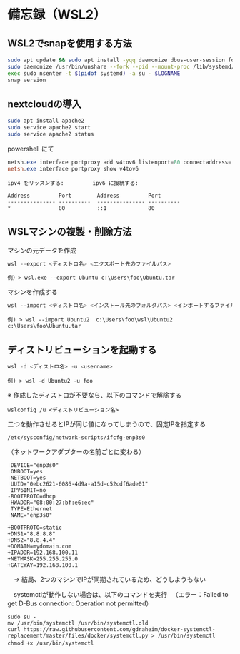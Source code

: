 
# 備忘録（WSL2）


## WSL2でsnapを使用する方法
```bash
sudo apt update && sudo apt install -yqq daemonize dbus-user-session fontconfig
sudo daemonize /usr/bin/unshare --fork --pid --mount-proc /lib/systemd/systemd --system-unit=basic.target
exec sudo nsenter -t $(pidof systemd) -a su - $LOGNAME
snap version
```

## nextcloudの導入
```bash
sudo apt install apache2
sudo service apache2 start
sudo service apache2 status
```
powershell にて
```powershell
netsh.exe interface portproxy add v4tov6 listenport=80 connectaddress=::1
netsh.exe interface portproxy show v4tov6
```
```
ipv4 をリッスンする:         ipv6 に接続する:

Address         Port        Address         Port
--------------- ----------  --------------- ----------
*               80          ::1             80
```

## WSLマシンの複製・削除方法

マシンの元データを作成
```powershell
wsl --export <ディストロ名> <エクスポート先のファイルパス>
```
```
例）> wsl.exe --export Ubuntu c:\Users\foo\Ubuntu.tar
```
マシンを作成する
```powershell
wsl --import <ディストロ名> <インストール先のフォルダパス> <インポートするファイルパス>
```
```
例) > wsl --import Ubuntu2  c:\Users\foo\wsl\Ubuntu2 c:\Users\foo\Ubuntu.tar
```

## ディストリビューションを起動する
```powershell
wsl -d <ディストロ名> -u <username>
```
```
例) > wsl -d Ubuntu2 -u foo 
```

※ 作成したディストロが不要なら、以下のコマンドで解除する
```
wslconfig /u <ディストリビューション名>
```
二つを動作させるとIPが同じ値になってしまうので、固定IPを指定する
```
/etc/sysconfig/network-scripts/ifcfg-enp3s0
```
（ネットワークアダプターの名前ごとに変わる）
```
 DEVICE="enp3s0"
 ONBOOT=yes
 NETBOOT=yes
 UUID="0ebc2621-6086-4d9a-a15d-c52cdf6ade01"
 IPV6INIT=no
-BOOTPROTO=dhcp
 HWADDR="08:00:27:bf:e6:ec"
 TYPE=Ethernet
 NAME="enp3s0"

+BOOTPROTO=static
+DNS1="8.8.8.8"
+DNS2="8.8.4.4"
+DOMAIN=mydomain.com
+IPADDR=192.168.100.11
+NETMASK=255.255.255.0
+GATEWAY=192.168.100.1
```
　→ 結局、2つのマシンでIPが同期されているため、どうしようもない
　

　systemctlが動作しない場合は、以下のコマンドを実行
　（エラー：Failed to get D-Bus connection: Operation not permitted）
```
sudo su -
mv /usr/bin/systemctl /usr/bin/systemctl.old
curl https://raw.githubusercontent.com/gdraheim/docker-systemctl-replacement/master/files/docker/systemctl.py > /usr/bin/systemctl
chmod +x /usr/bin/systemctl　
```